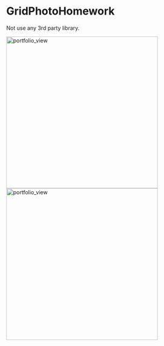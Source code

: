 # GridPhotoHomework

Not use any 3rd party library.

<img width="400" alt="portfolio_view" src="https://user-images.githubusercontent.com/3991213/79858222-a964a300-8401-11ea-962b-17dc54904de4.jpg">

<img width="400" alt="portfolio_view" src="https://user-images.githubusercontent.com/3991213/79858229-ab2e6680-8401-11ea-83b1-d3e05d182af6.jpg">
